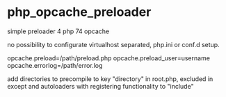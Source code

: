 # php_opcache_preloader
simple preloader 4 php 74 opcache

no possibility to configurate virtualhost separated, php.ini or conf.d setup.

opcache.preload=/path/preload.php
opcache.preload_user=username
opcache.errorlog=/path/error.log

add directories to precompile to key "directory" in root.php, excluded in except and autoloaders with registering functionality to "include"
